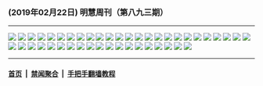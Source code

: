 ### (2019年02月22日) 明慧周刊（第八九三期） 

---

<img src="http://qikan.minghui.org/mhqkpage/qikanimage/2019/02/22/mhweekly893_read-online1.png"/> 

<img src="http://qikan.minghui.org/mhqkpage/qikanimage/2019/02/22/mhweekly893_read-online2.png"/> 

<img src="http://qikan.minghui.org/mhqkpage/qikanimage/2019/02/22/mhweekly893_read-online3.png"/> 

<img src="http://qikan.minghui.org/mhqkpage/qikanimage/2019/02/22/mhweekly893_read-online4.png"/> 

<img src="http://qikan.minghui.org/mhqkpage/qikanimage/2019/02/22/mhweekly893_read-online5.png"/> 

<img src="http://qikan.minghui.org/mhqkpage/qikanimage/2019/02/22/mhweekly893_read-online6.png"/> 

<img src="http://qikan.minghui.org/mhqkpage/qikanimage/2019/02/22/mhweekly893_read-online7.png"/> 

<img src="http://qikan.minghui.org/mhqkpage/qikanimage/2019/02/22/mhweekly893_read-online8.png"/> 

<img src="http://qikan.minghui.org/mhqkpage/qikanimage/2019/02/22/mhweekly893_read-online9.png"/> 

<img src="http://qikan.minghui.org/mhqkpage/qikanimage/2019/02/22/mhweekly893_read-online10.png"/> 

<img src="http://qikan.minghui.org/mhqkpage/qikanimage/2019/02/22/mhweekly893_read-online11.png"/> 

<img src="http://qikan.minghui.org/mhqkpage/qikanimage/2019/02/22/mhweekly893_read-online12.png"/> 

<img src="http://qikan.minghui.org/mhqkpage/qikanimage/2019/02/22/mhweekly893_read-online13.png"/> 

<img src="http://qikan.minghui.org/mhqkpage/qikanimage/2019/02/22/mhweekly893_read-online14.png"/> 

<img src="http://qikan.minghui.org/mhqkpage/qikanimage/2019/02/22/mhweekly893_read-online15.png"/> 

<img src="http://qikan.minghui.org/mhqkpage/qikanimage/2019/02/22/mhweekly893_read-online16.png"/> 

<img src="http://qikan.minghui.org/mhqkpage/qikanimage/2019/02/22/mhweekly893_read-online17.png"/> 

<img src="http://qikan.minghui.org/mhqkpage/qikanimage/2019/02/22/mhweekly893_read-online18.png"/> 

<img src="http://qikan.minghui.org/mhqkpage/qikanimage/2019/02/22/mhweekly893_read-online19.png"/> 

<img src="http://qikan.minghui.org/mhqkpage/qikanimage/2019/02/22/mhweekly893_read-online20.png"/> 

<img src="http://qikan.minghui.org/mhqkpage/qikanimage/2019/02/22/mhweekly893_read-online21.png"/> 

<img src="http://qikan.minghui.org/mhqkpage/qikanimage/2019/02/22/mhweekly893_read-online22.png"/> 

<img src="http://qikan.minghui.org/mhqkpage/qikanimage/2019/02/22/mhweekly893_read-online23.png"/> 

<img src="http://qikan.minghui.org/mhqkpage/qikanimage/2019/02/22/mhweekly893_read-online24.png"/> 

<img src="http://qikan.minghui.org/mhqkpage/qikanimage/2019/02/22/mhweekly893_read-online25.png"/> 

<img src="http://qikan.minghui.org/mhqkpage/qikanimage/2019/02/22/mhweekly893_read-online26.png"/> 

<img src="http://qikan.minghui.org/mhqkpage/qikanimage/2019/02/22/mhweekly893_read-online27.png"/> 

<img src="http://qikan.minghui.org/mhqkpage/qikanimage/2019/02/22/mhweekly893_read-online28.png"/> 

<img src="http://qikan.minghui.org/mhqkpage/qikanimage/2019/02/22/mhweekly893_read-online29.png"/> 

<img src="http://qikan.minghui.org/mhqkpage/qikanimage/2019/02/22/mhweekly893_read-online30.png"/> 

<img src="http://qikan.minghui.org/mhqkpage/qikanimage/2019/02/22/mhweekly893_read-online31.png"/> 

<img src="http://qikan.minghui.org/mhqkpage/qikanimage/2019/02/22/mhweekly893_read-online32.png"/> 

<img src="http://qikan.minghui.org/mhqkpage/qikanimage/2019/02/22/mhweekly893_read-online33.png"/> 

<img src="http://qikan.minghui.org/mhqkpage/qikanimage/2019/02/22/mhweekly893_read-online34.png"/> 

<img src="http://qikan.minghui.org/mhqkpage/qikanimage/2019/02/22/mhweekly893_read-online35.png"/> 

<img src="http://qikan.minghui.org/mhqkpage/qikanimage/2019/02/22/mhweekly893_read-online36.png"/> 

<img src="http://qikan.minghui.org/mhqkpage/qikanimage/2019/02/22/mhweekly893_read-online37.png"/> 

<img src="http://qikan.minghui.org/mhqkpage/qikanimage/2019/02/22/mhweekly893_read-online38.png"/> 

<img src="http://qikan.minghui.org/mhqkpage/qikanimage/2019/02/22/mhweekly893_read-online39.png"/> 

<img src="http://qikan.minghui.org/mhqkpage/qikanimage/2019/02/22/mhweekly893_read-online40.png"/> 

<img src="http://qikan.minghui.org/mhqkpage/qikanimage/2019/02/22/mhweekly893_read-online41.png"/> 

<img src="http://qikan.minghui.org/mhqkpage/qikanimage/2019/02/22/mhweekly893_read-online42.png"/> 

<img src="http://qikan.minghui.org/mhqkpage/qikanimage/2019/02/22/mhweekly893_read-online43.png"/> 

<img src="http://qikan.minghui.org/mhqkpage/qikanimage/2019/02/22/mhweekly893_read-online44.png"/> 



---

#### [首页](../../../..) &nbsp;|&nbsp; [禁闻聚合](https://github.com/gfw-breaker/banned-news) &nbsp;|&nbsp; [手把手翻墙教程](https://github.com/gfw-breaker/guides) 